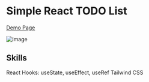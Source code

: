 # Simple React TODO List

[Demo Page](https://react-todo-list-yyellen.vercel.app/)

![image](https://user-images.githubusercontent.com/98078487/216273850-87bb9234-68d2-444c-b9fd-e277379c0d8f.png)

## Skills
React Hooks: useState, useEffect, useRef
Tailwind CSS
